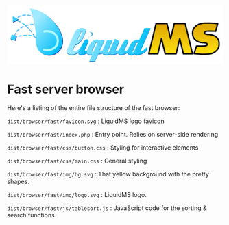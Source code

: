 ![LiquidMS logo](../liquidMS.svg)

Fast server browser
===================

Here's a listing of the entire file structure of the fast browser:

`dist/browser/fast/favicon.svg`
: LiquidMS logo favicon

`dist/browser/fast/index.php`
: Entry point. Relies on server-side rendering

`dist/browser/fast/css/button.css`
: Styling for interactive elements

`dist/browser/fast/css/main.css`
: General styling

`dist/browser/fast/img/bg.svg`
: That yellow background with the pretty shapes.

`dist/browser/fast/img/logo.svg`
: LiquidMS logo.

`dist/browser/fast/js/tablesort.js`
: JavaScript code for the sorting & search functions.
